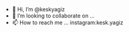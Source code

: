 - 👋 Hi, I’m @keskyagiz
- 💞️ I’m looking to collaborate on ...
- 📫 How to reach me ... instagram:kesk.yagiz
<!---
keskyagiz/keskyagiz is a ✨ special ✨ repository because its `README.md` (this file) appears on your GitHub profile.
You can click the Preview link to take a look at your changes.
--->
